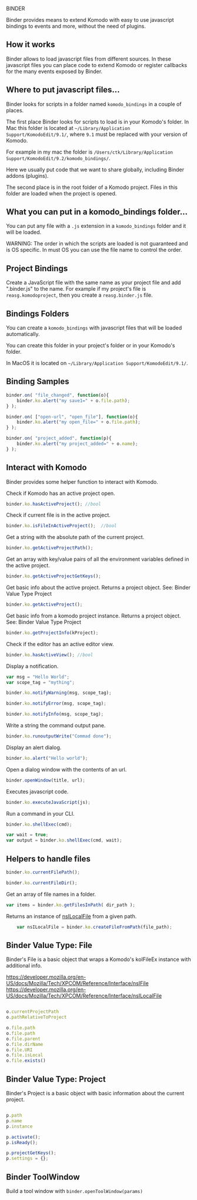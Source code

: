 
BINDER

Binder provides means to extend Komodo with easy to use javascript bindings to events and more, without the need of plugins.

## How it works ##

Binder allows to load javascript files from different sources. In these javascript files you can place code to extend Komodo or register callbacks for the many events exposed by Binder.


## Where to put javascript files... ##

Binder looks for scripts in a folder named ```komodo_bindings``` in a couple of places.

The first place Binder looks for scripts to load is in your Komodo's folder. In Mac this folder is located at ```~/Library/Application Support/KomodoEdit/9.1/```, where ```9.1``` must be replaced with your version of Komodo.

For example in my mac the folder is ```/Users/ctk/Library/Application Support/KomodoEdit/9.2/komodo_bindings/```.

Here we usually put code that we want to share globally, including Binder addons (plugins).

The second place is in the root folder of a Komodo project. Files in this folder are loaded when the project is opened.

## What you can put in a komodo_bindings folder... ##

You can put any file with a ```.js``` extension in a ```komodo_bindings``` folder and it will be loaded.

WARNING: The order in which the scripts are loaded is not guaranteed and is OS specific. In must OS you can use the file name to control the order.


## Project Bindings ##

Create a JavaScript file with the same name as your project file and add ".binder.js" to the name.
For example if my project's file is ```reasg.komodoproject```, then you create a ```reasg.binder.js``` file.


## Bindings Folders ##

You can create a ```komodo_bindings``` with javascript files that will be loaded automatically.

You can create this folder in your project's folder or in your Komodo's folder.

In MacOS it is located on ```~/Library/Application Support/KomodoEdit/9.1/```.



## Binding Samples ##

```javascript
binder.on( "file_changed", function(o){
    binder.ko.alert("my save1=" + o.file.path);
} );
```

```javascript
binder.on( ["open-url", "open_file"], function(o){
    binder.ko.alert("my open_file=" + o.file.path);
} );
```

```javascript
binder.on( "project_added", function(p){
    binder.ko.alert("my project_added=" + o.name);
} );
```

## Interact with Komodo ##

Binder provides some helper function to interact with Komodo.

Check if Komodo has an active project open.
```javascript
binder.ko.hasActiveProject(); //bool
```
Check if current file is in the active project.
```JavaScript
binder.ko.isFileInActiveProject();  //bool
```
Get a string with the absolute path of the current project.
```javascript
binder.ko.getActiveProjectPath();
```

Get an array with key/value pairs of all the environment variables defined in the active project.
```JavaScript
binder.ko.getActiveProjectGetKeys();
```

Get basic info about the active project. Returns a project object. See: Binder Value Type Project
```javascript
binder.ko.getActiveProject();
```

Get basic info from a komodo project instance. Returns a project object. See: Binder Value Type Project
```javascript
binder.ko.getProjectInfo(kProject);
```

Check if the editor has an active editor view.
```javascript
binder.ko.hasActiveView(); //bool
```

Display a notification.
```javascript
var msg = "Hello World";
var scope_tag = "mything";

binder.ko.notifyWarning(msg, scope_tag);

binder.ko.notifyError(msg, scope_tag);

binder.ko.notifyInfo(msg, scope_tag);
```

Write a string the command output pane.
```javascript
binder.ko.runoutputWrite("Commad done");
```

Display an alert dialog.
```javascript
binder.ko.alert("Hello world");
```
Open a dialog window with the contents of an url.
```javascript
binder.openWindow(title, url);
```
Executes javascript code.
```javascript
binder.ko.executeJavaScript(js);
```

Run a command in your CLI.
```javascript
binder.ko.shellExec(cmd);
```

```javascript
var wait = true;
var output = binder.ko.shellExec(cmd, wait);
```

## Helpers to handle files ##

 ```javascript
 binder.ko.currentFilePath();
 ```

```javascript
binder.ko.currentFileDir();
```

Get an array of file names in a folder.
```javascript
var items = binder.ko.getFilesInPath( dir_path );
```

Returns an instance of [nsILocalFile](https://developer.mozilla.org/en-US/docs/Mozilla/Tech/XPCOM/Reference/Interface/nsILocalFile) from a given path.

```javascript
	var nsILocalFile = binder.ko.createFileFromPath(file_path);
```


## Binder Value Type: File ##
Binder's File is a basic object that wraps a Komodo's koIFileEx instance with additional info.

https://developer.mozilla.org/en-US/docs/Mozilla/Tech/XPCOM/Reference/Interface/nsIFile
https://developer.mozilla.org/en-US/docs/Mozilla/Tech/XPCOM/Reference/Interface/nsILocalFile


```javascript

o.currentProjectPath
o.pathRelativeToProject

o.file.path
o.file.path
o.file.parent
o.file.dirName
o.file.URI
o.file.isLocal
o.file.exists()

```

## Binder Value Type: Project ##
Binder's Project is a basic object with basic information about the current project.

```javascript

p.path
p.name
p.instance

p.activate();
p.isReady();

p.projectGetKeys();
p.settings = {};
```


## Binder ToolWindow ##

Build a tool window with ```binder.openToolWindow(params)```

```javascript




```
